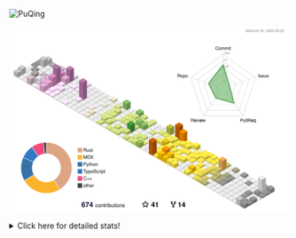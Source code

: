 ![PuQing](https://user-images.githubusercontent.com/27223114/171565019-9a56fae6-b08b-421f-99db-7e830da42371.png)

![](./profile-3d-contrib/profile-season-animate.svg)

<details>
<summary>Click here for detailed stats!</summary>

<!--START_SECTION:waka-->
![Lines of code](https://img.shields.io/badge/From%20Hello%20World%20I%27ve%20Written-1.8%20million%20lines%20of%20code-blue)

**🐱 My GitHub Data** 

> 📦 431.5 kB Used in GitHub's Storage 
 > 
> 🏆 67 Contributions in the Year 2025
 > 
> 🚫 Not Opted to Hire
 > 
> 📜 39 Public Repositories 
 > 
> 🔑 33 Private Repositories 
 > 
**I'm an Early 🐤** 

```text
🌞 Morning                785 commits         ██░░░░░░░░░░░░░░░░░░░░░░░   08.46 % 
🌆 Daytime                4164 commits        ███████████░░░░░░░░░░░░░░   44.88 % 
🌃 Evening                2132 commits        ██████░░░░░░░░░░░░░░░░░░░   22.98 % 
🌙 Night                  2198 commits        ██████░░░░░░░░░░░░░░░░░░░   23.69 % 
```


📊 **This Week I Spent My Time On** 

```text
💬 Programming Languages: 
Other                    10 hrs 14 mins      ███████░░░░░░░░░░░░░░░░░░   28.80 % 
Python                   7 hrs 7 mins        █████░░░░░░░░░░░░░░░░░░░░   20.03 % 
Reading Paper            4 hrs 33 mins       ███░░░░░░░░░░░░░░░░░░░░░░   12.82 % 
Writing Paper            2 hrs 48 mins       ██░░░░░░░░░░░░░░░░░░░░░░░   07.87 % 
C++                      2 hrs 31 mins       ██░░░░░░░░░░░░░░░░░░░░░░░   07.08 % 

🔥 Editors: 
VS Code                  13 hrs 27 mins      █████████░░░░░░░░░░░░░░░░   37.80 % 
Ghostty                  6 hrs 10 mins       ████░░░░░░░░░░░░░░░░░░░░░   17.37 % 
Zotero                   4 hrs 33 mins       ███░░░░░░░░░░░░░░░░░░░░░░   12.82 % 
Telegram                 2 hrs 55 mins       ██░░░░░░░░░░░░░░░░░░░░░░░   08.22 % 
Texifier                 2 hrs 48 mins       ██░░░░░░░░░░░░░░░░░░░░░░░   07.87 % 

💻 Operating System: 
Mac                      22 hrs 8 mins       ████████████████░░░░░░░░░   62.22 % 
Linux                    9 hrs 17 mins       ███████░░░░░░░░░░░░░░░░░░   26.10 % 
WSL                      3 hrs 54 mins       ███░░░░░░░░░░░░░░░░░░░░░░   10.96 % 
Windows                  15 mins             ░░░░░░░░░░░░░░░░░░░░░░░░░   00.71 % 
```


<!--END_SECTION:waka-->
</details>
